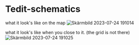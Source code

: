 # Tedit-schematics

what it look's like on the map
![Skärmbild 2023-07-24 191014](https://github.com/Jensensnoddas/Tedit-schematics/assets/140434611/38e5b96e-6b3f-451c-97c5-fbe8ca79c7f8)

what it look's like when you close to it. (the grid is not there)
![Skärmbild 2023-07-24 191025](https://github.com/Jensensnoddas/Tedit-schematics/assets/140434611/201ea513-28e6-418a-a15a-285491a5e9b8)
